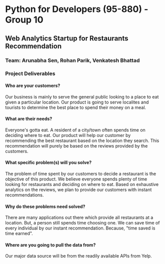 
# Python for Developers (95-880) - Group 10

## Web Analytics Startup for Restaurants Recommendation

### Team: Arunabha Sen, Rohan Parik, Venkatesh Bhattad

### Project Deliverables

#### Who are your customers?

Our business is mainly to serve the general public looking to a place to eat given a particular location. Our product is going to serve localites and tourists to determine the best place to spend their money on a meal.

#### What are their needs? 

Everyone's gotta eat. A resident of a city/town often spends time on deciding where to eat. Our product will help our customer by recommending the best restaurant based on the location they search. This recommendation will purely be based on the reviews provided by the customers.

#### What specific problem(s) will you solve?

The problem of time spent by our customers to decide a restaurant is the objective of this product. We believe everyone spends plenty of time looking for restaurants and deciding on where to eat. Based on exhaustive analytics on the reviews, we plan to provide our customers with instant recommendations.

#### Why do these problems need solved?

There are many applications out there which provide all restaurants at a location. But, a person still spends time choosing one. We can save time of every individual by our instant recommendation. Because, "time saved is time earned".

#### Where are you going to pull the data from?

Our major data source will be from the readily available APIs from Yelp.


